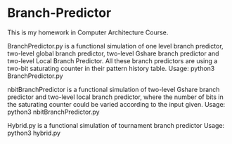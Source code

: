 # Branch-Predictor
This is my homework in Computer Architecture Course.

BranchPredictor.py is a functional simulation of one level branch predictor, two-level global branch predictor, two-level Gshare branch predictor and two-level Local Branch Predictor. All these branch predictors are using a two-bit saturating counter in their pattern history table.
Usage: python3 BranchPredictor.py

nbitBranchPredictor is a functional simulation of two-level Gshare branch predictor and two-level local branch predictor, where the number of bits in the saturating counter could be varied according to the input given.
Usage: python3 nbitBranchPredictor.py

Hybrid.py is a functional simulation of tournament branch predictor
Usage: python3 hybrid.py
